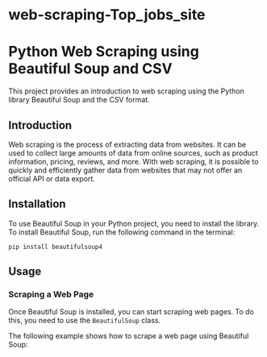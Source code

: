 # web-scraping-Top_jobs_site
# Python Web Scraping using Beautiful Soup and CSV

This project provides an introduction to web scraping using the Python library Beautiful Soup and the CSV format.

## Introduction

Web scraping is the process of extracting data from websites. It can be used to collect large amounts of data from online sources, such as product information, pricing, reviews, and more. With web scraping, it is possible to quickly and efficiently gather data from websites that may not offer an official API or data export.

## Installation

To use Beautiful Soup in your Python project, you need to install the library. To install Beautiful Soup, run the following command in the terminal:

```
pip install beautifulsoup4
```

## Usage

### Scraping a Web Page

Once Beautiful Soup is installed, you can start scraping web pages. To do this, you need to use the `BeautifulSoup` class. 

The following example shows how to scrape a web page using Beautiful Soup:



